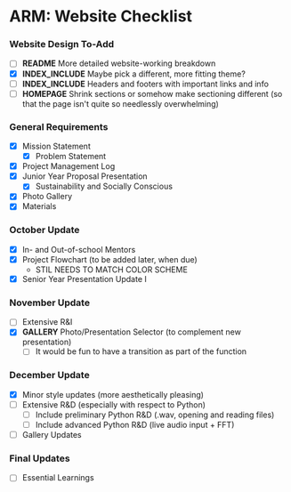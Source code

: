 # ARM: Website Checklist

### Website Design To-Add
- [ ] **README** More detailed website-working breakdown
- [x] **INDEX_INCLUDE** Maybe pick a different, more fitting theme?
- [ ] **INDEX_INCLUDE** Headers and footers with important links and info
- [ ] **HOMEPAGE** Shrink sections or somehow make sectioning different (so
      that the page isn't quite so needlessly overwhelming)

### General Requirements
- [x] Mission Statement
    - [x] Problem Statement
- [x] Project Management Log
- [x] Junior Year Proposal Presentation
    - [x] Sustainability and Socially Conscious
- [x] Photo Gallery
- [x] Materials

### October Update
- [x] In- and Out-of-school Mentors
- [x] Project Flowchart (to be added later, when due)
    - STIL NEEDS TO MATCH COLOR SCHEME
- [x] Senior Year Presentation Update I

### November Update
- [ ] Extensive R&I
- [x] **GALLERY** Photo/Presentation Selector (to complement new presentation)
    - [ ] It would be fun to have a transition as part of the function

### December Update
- [x] Minor style updates (more aesthetically pleasing)
- [ ] Extensive R&D (especially with respect to Python)
    - [ ] Include preliminary Python R&D (.wav, opening and reading files)
    - [ ] Include advanced Python R&D (live audio input + FFT)
- [ ] Gallery Updates

### Final Updates
- [ ] Essential Learnings
